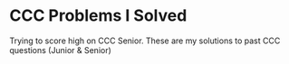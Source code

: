 # CCC Problems I Solved
Trying to score high on CCC Senior. 
These are my solutions to past CCC questions (Junior & Senior)